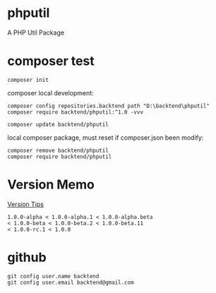 # phputil
A PHP Util Package


# composer test
```
composer init
```

composer local development:
```
composer config repositories.backtend path "D:\backtend\phputil"
composer require backtend/phputil:^1.0 -vvv

composer update backtend/phputil
```


local composer package, must reset if composer.json been modify:
```
composer remove backtend/phputil
composer require backtend/phputil
```


# Version Memo
[Version Tips](https://semver.org/lang/zh-CN/)

```blade
1.0.0-alpha < 1.0.0-alpha.1 < 1.0.0-alpha.beta 
< 1.0.0-beta < 1.0.0-beta.2 < 1.0.0-beta.11 
< 1.0.0-rc.1 < 1.0.0
```

# github
```
git config user.name backtend
git config user.email backtend@gmail.com
```